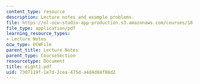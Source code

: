 ```yaml
---
content_type: resource
description: Lecture notes and example problems.
file: https://ol-ocw-studio-app-production.s3.amazonaws.com/courses/18-305-advanced-analytic-methods-in-science-and-engineering-fall-2004/7307119f1e7d2cea475da4d4d84f88d2_eight1.pdf
file_type: application/pdf
learning_resource_types:
- Lecture Notes
ocw_type: OCWFile
parent_title: Lecture Notes
parent_type: CourseSection
resourcetype: Document
title: eight1.pdf
uid: 7307119f-1e7d-2cea-475d-a4d4d84f88d2
---
```

